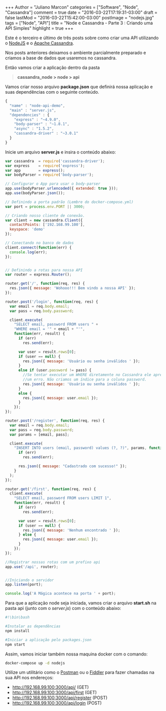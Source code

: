 +++
Author = "Juliano Marcon"
categories = ["Software", "Node", "Cassandra"]
comment = true
date = "2016-03-22T17:19:31-03:00"
draft = false
lastMod = "2016-03-22T15:42:00-03:00"
postImage = "nodejs.jpg"
tags = ["Node", "API"]
title = "Node e Cassandra - Parte 3 : Criando uma API Simples"
highlight = true
+++

Este é o terceiro e último de três posts sobre como criar uma API utilizando o
[NodeJS](https://nodejs.org) e o [Apache Cassandra](https://cassandra.apache.org).

Nos posts anteriores deixamos o ambiente parcialmente preparado e criamos a
base de dados que usaremos no cassandra.
<!--more-->

Então vamos criar a aplicação dentro da pasta

> **cassandra_node > node > api**

Vamos criar nosso arquivo **package.json** que definirá nossa aplicação e suas
dependências com o seguinte conteúdo.

~~~javascript
{
  "name" : "node-api-demo",
  "main" : "server.js",
  "dependencies" : {
    "express" : "~4.9.0",
    "body-parser" : "~1.8.1",
    "async" : "1.5.2",
    "cassandra-driver" : "~3.0.1"
  }
}
~~~

Inicie um arquivo **server.js** e insira o conteúdo abaixo:

~~~javascript
var cassandra  = require('cassandra-driver');
var express    = require('express');
var app        = express();
var bodyParser = require('body-parser');

// Configurar o App para usar o body-parser
app.use(bodyParser.urlencoded({ extended: true }));
app.use(bodyParser.json());

// Definindo a porta padrão (Lembre do docker-compose.yml)
var port = process.env.PORT || 3000;

// Criando nosso cliente de conexão.
var client = new cassandra.Client({
  contactPoints: ['192.168.99.100'],
  keyspace: 'demo'
});

// Conectando no banco de dados
client.connect(function(err) {
  console.log(err);
});


// Definindo a rotas para nossa API
var router = express.Router();

router.get('/', function(req, res) {
  res.json({ message: 'Wohooo!!! Bem vindo a nossa API' });
});

router.post('/login', function(req, res) {
  var email = req.body.email;
  var pass = req.body.password;

  client.execute(
    "SELECT email, password FROM users " +
    "WHERE email = '" + email + "'",
    function(err, result) {
      if (err)
        res.send(err);

      var user = result.rows[0];
      if (user == null) {
        res.json({ message: 'Usuário ou senha inválidos ' });
      }
      else if (user.password != pass) {
        //Se tentar executar um WHERE diretamente no Cassandra ele apresentará
        //um erro. Não criamos um índice para a coluna password.
        res.json({ message: 'Usuário ou senha inválidos ' });
      }
      else {
        res.json({ message: user.email });
      }
    });
});

router.post('/register', function(req, res) {
  var email = req.body.email;
  var pass = req.body.password;
  var params = [email, pass];

  client.execute(
    "INSERT INTO users (email, password) values (?, ?)", params, function(err) {
      if (err)
        res.send(err);

      res.json({ message: "Cadastrado com sucesso!" });
    }
  );
});

router.get('/first', function(req, res) {
  client.execute(
    "SELECT email, password FROM users LIMIT 1",
    function(err, result) {
      if (err)
        res.send(err);

      var user = result.rows[0];
      if (user == null) {
        res.json({ message: 'Nenhum encontrado ' });
      } else {
        res.json({ message: user.email });
      }
    });
});

//Registrar nossas rotas com um prefixo api
app.use('/api', router);


//Iniciando o servidor
app.listen(port);

console.log('A Mágica acontece na porta ' + port);

~~~

Para que a aplicação node seja iniciada, vamos criar o arquivo **start.sh** na pasta
api (junto com o *server.js*) com o conteúdo abaixo:

~~~bash
#!\bin\bash

#Instalar as dependências
npm install

#Iniciar a aplicação pelo packages.json
npm start
~~~

Assim, vamos iniciar também nossa maquina docker com o comando:

~~~bash
docker-compose up -d nodejs
~~~

Utilize um utilitário como o [Postman](https://www.getpostman.com/) ou o
[Fiddler](http://www.telerik.com/fiddler) para fazer chamadas na sua API nos
endereços:

* http://192.168.99.100:3000/api/ (GET)
* http://192.168.99.100:3000/api/first (GET)
* http://192.168.99.100:3000/api/register (POST)
* http://192.168.99.100:3000/api/login (POST)
